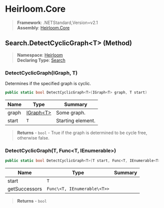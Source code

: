 # Heirloom.Core

> **Framework**: .NETStandard,Version=v2.1  
> **Assembly**: [Heirloom.Core][0]

## Search.DetectCyclicGraph\<T> (Method)

> **Namespace**: [Heirloom][0]  
> **Declaring Type**: [Search][1]

### DetectCyclicGraph<T>(IGraph<T>, T)

Determines if the specified graph is cyclic.

```cs
public static bool DetectCyclicGraph<T>(IGraph<T> graph, T start)
```

| Name  | Type            | Summary           |
|-------|-----------------|-------------------|
| graph | [IGraph\<T>][2] | Some graph.       |
| start | `T`             | Starting element. |

> **Returns** - `bool` - True if the graph is determined to be cycle free, otherwise false.

### DetectCyclicGraph<T>(T, Func<T, IEnumerable<T>>)

```cs
public static bool DetectCyclicGraph<T>(T start, Func<T, IEnumerable<T>> getSuccessors)
```

| Name          | Type                        | Summary |
|---------------|-----------------------------|---------|
| start         | `T`                         |         |
| getSuccessors | `Func\<T, IEnumerable\<T>>` |         |

> **Returns** - `bool`

[0]: ../../../Heirloom.Core.md
[1]: ../Search.md
[2]: ../../Heirloom.Collections/IGraph[T].md
